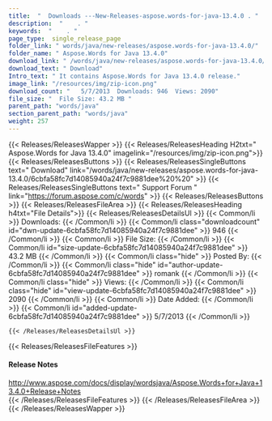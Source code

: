 ```yaml
---
title:  "  Downloads ---New-Releases-aspose.words-for-java-13.4.0 . " 
description:  "    . " 
keywords:  "    . " 
page_type:  single_release_page
folder_link: " words/java/new-releases/aspose.words-for-java-13.4.0/"
folder_name: " Aspose.Words for Java 13.4.0"
download_link: " /words/java/new-releases/aspose.words-for-java-13.4.0/6cbfa58fc7d14085940a24f7c9881dee"
download_text: " Download"
Intro_text: " It contains Aspose.Words for Java 13.4.0 release."
image_link: "/resources/img/zip-icon.png"
download_count: "   5/7/2013  Downloads: 946  Views: 2090"
file_size: "  File Size: 43.2 MB "
parent_path: "words/java"
section_parent_path: "words/java"
weight: 257
---
```


{{< Releases/ReleasesWapper >}}
  {{< Releases/ReleasesHeading H2txt=" Aspose.Words for Java 13.4.0" imagelink="/resources/img/zip-icon.png">}}
  {{< Releases/ReleasesButtons >}}
    {{< Releases/ReleasesSingleButtons text=" Download" link="/words/java/new-releases/aspose.words-for-java-13.4.0/6cbfa58fc7d14085940a24f7c9881dee%20%20" >}}
    {{< Releases/ReleasesSingleButtons text=" Support Forum " link="https://forum.aspose.com/c/words" >}}
  {{< Releases/ReleasesButtons >}}
  {{< Releases/ReleasesFileArea >}}
    {{< Releases/ReleasesHeading h4txt="File Details">}}
    {{< Releases/ReleasesDetailsUl >}}
            {{< Common/li  >}} Downloads: {{< /Common/li >}} 
      {{< Common/li class="downloadcount" id="dwn-update-6cbfa58fc7d14085940a24f7c9881dee" >}} 946 {{< /Common/li >}} 
      {{< Common/li  >}} File Size: {{< /Common/li >}} 
      {{< Common/li id="size-update-6cbfa58fc7d14085940a24f7c9881dee" >}} 43.2 MB {{< /Common/li >}} 
      {{< Common/li  class="hide" >}} Posted By: {{< /Common/li >}} 
      {{< Common/li class="hide" id="author-update-6cbfa58fc7d14085940a24f7c9881dee" >}} romank {{< /Common/li >}} 
      {{< Common/li class="hide"  >}} Views: {{< /Common/li >}} 
      {{< Common/li class="hide" id="view-update-6cbfa58fc7d14085940a24f7c9881dee" >}} 2090 {{< /Common/li >}} 
      {{< Common/li  >}} Date Added: {{< /Common/li >}} 
      {{< Common/li id="added-update-6cbfa58fc7d14085940a24f7c9881dee" >}} 5/7/2013 {{< /Common/li >}} 

    {{< /Releases/ReleasesDetailsUl >}}

  {{< Releases/ReleasesFileFeatures >}}
      <h4>Release Notes</h4><div><a href="http://www.aspose.com/docs/display/wordsjava/Aspose.Words+for+Java+13.4.0+Release+Notes">http://www.aspose.com/docs/display/wordsjava/Aspose.Words+for+Java+13.4.0+Release+Notes</a></div>
  {{< /Releases/ReleasesFileFeatures >}}
 {{< /Releases/ReleasesFileArea >}}
{{< /Releases/ReleasesWapper >}}


